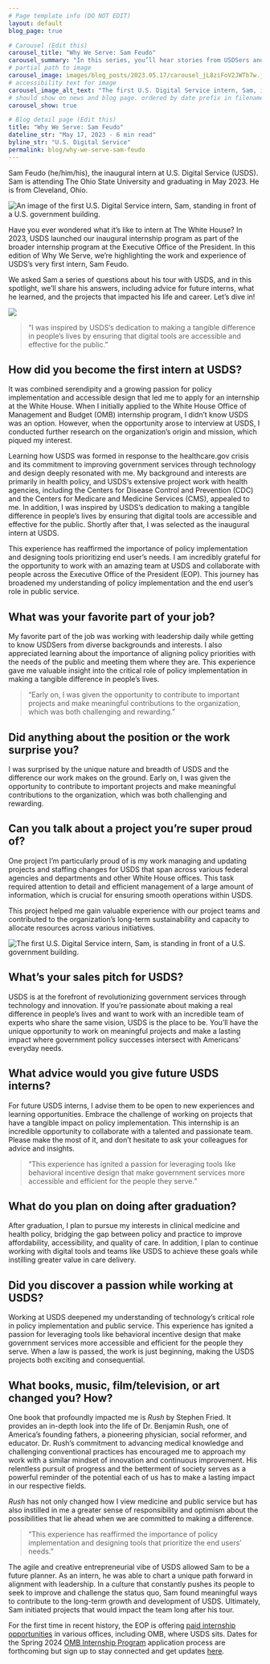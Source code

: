 ```yaml
---
# Page template info (DO NOT EDIT)
layout: default
blog_page: true

# Carousel (Edit this)
carousel_title: "Why We Serve: Sam Feudo"
carousel_summary: "In this series, you’ll hear stories from USDSers and learn why they decided to join, why they stay, and how their work is making an impact for Americans. —  Sam Feudo (he/him/his), the inaugural intern at U.S. Digital Service (USDS). Sam is attending The Ohio State University and graduating in May 2023. He is from Cleveland, Ohio. Have you ever wondered what it’s like to intern at The White House? In 2023, USDS launched our inaugural internship program as…"
# partial path to image
carousel_image: images/blog_posts/2023.05.17/carousel_jL8ziFoV2JWTb7w.jpg
# accessibility text for image
carousel_image_alt_text: "The first U.S. Digital Service intern, Sam, is standing in front of a U.S. government building."
# should show on news and blog page. ordered by date prefix in filename
carousel_show: true

# Blog detail page (Edit this)
title: "Why We Serve: Sam Feudo"
dateline_str: "May 17, 2023 - 6 min read"
byline_str: "U.S. Digital Service"
permalink: blog/why-we-serve-sam-feudo
---
```


Sam Feudo (he/him/his), the inaugural intern at U.S. Digital Service (USDS). Sam is attending The Ohio State University
and graduating in May 2023. He is from Cleveland, Ohio.

![An image of the first U.S. Digital Service intern, Sam, standing in front of a U.S. government building.](https://miro.medium.com/v2/resize:fit:1400/1*56Cgua_jL8ziFoV2JWTb7w.jpeg)

Have you ever wondered what it’s like to intern at The White House? In 2023, USDS launched our inaugural internship
program as part of the broader internship program at the Executive Office of the President. In this edition of Why We
Serve, we’re highlighting the work and experience of USDS’s very first intern, Sam Feudo.

We asked Sam a series of questions about his tour with USDS, and in this spotlight, we’ll share his answers, including
advice for future interns, what he learned, and the projects that impacted his life and career. Let’s dive in!

![](https://miro.medium.com/v2/resize:fit:1400/1*BmKZ6R_XlYuU643vhjFz5w.jpeg)

> “I was inspired by USDS’s dedication to making a tangible difference in people’s lives by ensuring that digital tools
> are accessible and effective for the public.”

## How did you become the first intern at USDS?

It was combined serendipity and a growing passion for policy implementation and accessible design that led me to apply
for an internship at the White House. When I initially applied to the White House Office of Management and Budget (OMB)
internship program, I didn’t know USDS was an option. However, when the opportunity arose to interview at USDS, I
conducted further research on the organization’s origin and mission, which piqued my interest.

Learning how USDS was formed in response to the healthcare.gov crisis and its commitment to improving government
services through technology and design deeply resonated with me. My background and interests are primarily in health
policy, and USDS’s extensive project work with health agencies, including the Centers for Disease Control and
Prevention (CDC) and the Centers for Medicare and Medicine Services (CMS), appealed to me. In addition, I was inspired
by USDS’s dedication to making a tangible difference in people’s lives by ensuring that digital tools are accessible and
effective for the public. Shortly after that, I was selected as the inaugural intern at USDS.

This experience has reaffirmed the importance of policy implementation and designing tools prioritizing end user’s
needs. I am incredibly grateful for the opportunity to work with an amazing team at USDS and collaborate with people
across the Executive Office of the President (EOP). This journey has broadened my understanding of policy implementation
and the end user’s role in public service.

## What was your favorite part of your job?

My favorite part of the job was working with leadership daily while getting to know USDSers from diverse backgrounds and
interests. I also appreciated learning about the importance of aligning policy priorities with the needs of the public
and meeting them where they are. This experience gave me valuable insight into the critical role of policy
implementation in making a tangible difference in people’s lives.

> “Early on, I was given the opportunity to contribute to important projects and make meaningful contributions to the
> organization, which was both challenging and rewarding.”

## Did anything about the position or the work surprise you?

I was surprised by the unique nature and breadth of USDS and the difference our work makes on the ground. Early on, I
was given the opportunity to contribute to important projects and make meaningful contributions to the organization,
which was both challenging and rewarding.

## Can you talk about a project you’re super proud of?

One project I’m particularly proud of is my work managing and updating projects and staffing changes for USDS that span
across various federal agencies and departments and other White House offices. This task required attention to detail
and efficient management of a large amount of information, which is crucial for ensuring smooth operations within USDS.

This project helped me gain valuable experience with our project teams and contributed to the organization’s long-term
sustainability and capacity to allocate resources across various initiatives.

![The first U.S. Digital Service intern, Sam, is standing in front of a U.S. government building.](https://miro.medium.com/v2/resize:fit:1400/1*qM1NMjN5y4tgAjYv7MTRpQ.jpeg)

## What’s your sales pitch for USDS?

USDS is at the forefront of revolutionizing government services through technology and innovation. If you’re passionate
about making a real difference in people’s lives and want to work with an incredible team of experts who share the same
vision, USDS is the place to be. You’ll have the unique opportunity to work on meaningful projects and make a lasting
impact where government policy successes intersect with Americans’ everyday needs.

## What advice would you give future USDS interns?

For future USDS interns, I advise them to be open to new experiences and learning opportunities. Embrace the challenge
of working on projects that have a tangible impact on policy implementation. This internship is an incredible
opportunity to collaborate with a talented and passionate team. Please make the most of it, and don’t hesitate to ask
your colleagues for advice and insights.

> “This experience has ignited a passion for leveraging tools like behavioral incentive design that make government
> services more accessible and efficient for the people they serve.”

## What do you plan on doing after graduation?

After graduation, I plan to pursue my interests in clinical medicine and health policy, bridging the gap between policy
and practice to improve affordability, accessibility, and quality of care. In addition, I plan to continue working with
digital tools and teams like USDS to achieve these goals while instilling greater value in care delivery.

## Did you discover a passion while working at USDS?

Working at USDS deepened my understanding of technology’s critical role in policy implementation and public service.
This experience has ignited a passion for leveraging tools like behavioral incentive design that make government
services more accessible and efficient for the people they serve. When a law is passed, the work is just beginning,
making the USDS projects both exciting and consequential.

## What books, music, film/television, or art changed you? How?

One book that profoundly impacted me is  _Rush_  by Stephen Fried. It provides an in-depth look into the life of Dr.
Benjamin Rush, one of America’s founding fathers, a pioneering physician, social reformer, and educator. Dr. Rush’s
commitment to advancing medical knowledge and challenging conventional practices has encouraged me to approach my work
with a similar mindset of innovation and continuous improvement. His relentless pursuit of progress and the betterment
of society serves as a powerful reminder of the potential each of us has to make a lasting impact in our respective
fields.

_Rush_  has not only changed how I view medicine and public service but has also instilled in me a greater sense of
responsibility and optimism about the possibilities that lie ahead when we are committed to making a difference.

> “This experience has reaffirmed the importance of policy implementation and designing tools that prioritize the end
> users’ needs.”

The agile and creative entrepreneurial vibe of USDS allowed Sam to be a future planner. As an intern, he was able to
chart a unique path forward in alignment with leadership. In a culture that constantly pushes its people to seek to
improve and challenge the status quo, Sam found meaningful ways to contribute to the long-term growth and development of
USDS. Ultimately, Sam initiated projects that would impact the team long after his tour.

For the first time in recent history, the EOP is
offering  [paid internship opportunities](https://www.whitehouse.gov/get-involved/internships/)  in various offices,
including OMB, where USDS sits. Dates for the Spring
2024  [OMB Internship Program](https://www.whitehouse.gov/get-involved/internships/omb-internships/)  application
process are forthcoming but sign up to stay connected and get
updates  [here](https://www.whitehouse.gov/get-involved/internships/).
